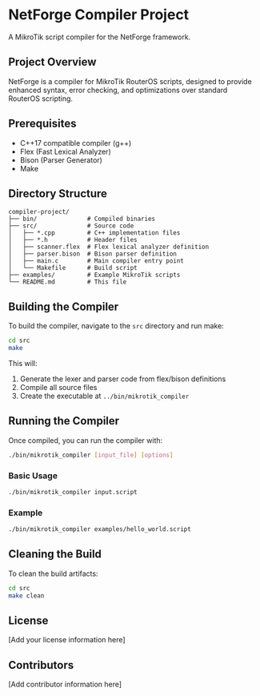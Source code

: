 # NetForge Compiler Project

A MikroTik script compiler for the NetForge framework.

## Project Overview

NetForge is a compiler for MikroTik RouterOS scripts, designed to provide enhanced syntax, error checking, and optimizations over standard RouterOS scripting.

## Prerequisites

- C++17 compatible compiler (g++)
- Flex (Fast Lexical Analyzer)
- Bison (Parser Generator)
- Make

## Directory Structure

```
compiler-project/
├── bin/              # Compiled binaries
├── src/              # Source code
│   ├── *.cpp         # C++ implementation files
│   ├── *.h           # Header files
│   ├── scanner.flex  # Flex lexical analyzer definition
│   ├── parser.bison  # Bison parser definition
│   ├── main.c        # Main compiler entry point
│   └── Makefile      # Build script
├── examples/         # Example MikroTik scripts
└── README.md         # This file
```

## Building the Compiler

To build the compiler, navigate to the `src` directory and run make:

```bash
cd src
make
```

This will:
1. Generate the lexer and parser code from flex/bison definitions
2. Compile all source files
3. Create the executable at `../bin/mikrotik_compiler`

## Running the Compiler

Once compiled, you can run the compiler with:

```bash
./bin/mikrotik_compiler [input_file] [options]
```

### Basic Usage

```bash
./bin/mikrotik_compiler input.script
```

### Example

```bash
./bin/mikrotik_compiler examples/hello_world.script
```

## Cleaning the Build

To clean the build artifacts:

```bash
cd src
make clean
```

## License

[Add your license information here]

## Contributors

[Add contributor information here]
